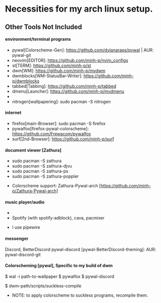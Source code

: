 # Necessities for my arch linux setup.

## Other Tools Not Included

#### environment/terminal programs
* pywal[Colorscheme-Gen]: https://github.com/dylanaraps/pywal | AUR: pywal-git
* neovim[EDITOR]: https://github.com/minh-p/nvim_configs
* st[TERM]: https://github.com/minh-p/st
* dwm[WM]: https://github.com/minh-p/mydwm
* dwmblocks[WM-StatusBar-Writer]: https://github.com/minh-p/dwmblocks
* tabbed[Tabbing]: https://github.com/minh-p/tabbed
* dmenu[Launcher]: https://github.com/minh-p/mydmenu
* [My-Wallpapers]: https://github.com/minh-p/My-Wallpapers
* nitrogen[wallpapering]: sudo pacman -S nitrogen


#### internet
* firefox[main-Browser]: sudo pacman -S firefox
* pywalfox[firefox-pywal-colorscheme]: https://github.com/Frewacom/pywalfox
* surf[2nd-Browser]: https://github.com/minh-p/surf


#### document viewer [Zathura]
* sudo pacman -S zathura
* sudo pacman -S zathura-djvu
* sudo pacman -S zathura-ps
* sudo pacman -S zathura-poppler
- Colorscheme support: Zathura-Pywal-arch [https://github.com/minh-p/Zathura-Pywal-arch]


#### music player/audio
* [spotify-adblock]: https://github.com/abba23/spotify-adblock
* Spotify (with spotify-adblock), cava, pacmixer
- I use pipewire

#### messenger
Discord, BetterDiscord
pywal-discord [pywal-BetterDiscord-theming]: AUR: pywal-discord-git

#### Colorscheming [pywal], Specific to my build of dwm
$ wal -i path-to-wallpaper
$ pywalfox
$ pywal-discord

$ dwm-path/scripts/suckless-compile

- NOTE: to apply colorscheme to suckless programs, recompile them.
